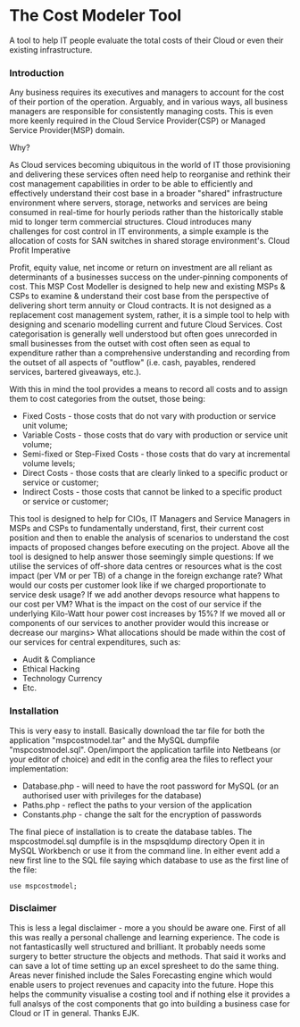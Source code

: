 # The Cost Modeler Tool
A tool to help IT people evaluate the total costs of their Cloud or even their existing infrastructure.

<h3>Introduction</h3>

Any business requires its executives and managers to account for the cost of their portion of the operation. Arguably, and in various ways, all business managers are responsible for consistently managing costs. This is even more keenly required in the Cloud Service Provider(CSP) or Managed Service Provider(MSP) domain.

Why?

As Cloud services becoming ubiquitous in the world of IT those provisioning and delivering these services often need help to reorganise and rethink their cost management capabilities in order to be able to efficiently and effectively understand their cost base in a broader "shared" infrastructure environment where servers, storage, networks and services are being consumed in real-time for hourly periods rather than the historically stable mid to longer term commercial structures. Cloud introduces many challenges for cost control in IT environments, a simple example is the allocation of costs for SAN switches in shared storage environment's.
Cloud Profit Imperative

Profit, equity value, net income or return on investment are all reliant as determinants of a businesses success on the under-pinning components of cost. This MSP Cost Modeller is designed to help new and existing MSPs & CSPs to examine & understand their cost base from the perspective of delivering short term annuity or Cloud contracts. It is not designed as a replacement cost management system, rather, it is a simple tool to help with designing and scenario modelling current and future Cloud Services.
Cost categorisation is generally well understood but often goes unrecorded in small businesses from the outset with cost often seen as equal to expenditure rather than a comprehensive understanding and recording from the outset of all aspects of "outflow" (i.e. cash, payables, rendered services, bartered giveaways, etc.).

With this in mind the tool provides a means to record all costs and to assign them to cost categories from the outset, those being:

<ul>
<li>Fixed Costs - those costs that do not vary with production or service unit volume;</li>
<li>Variable Costs - those costs that do vary with production or service unit volume;</li>
<li>Semi-fixed or Step-Fixed Costs - those costs that do vary at incremental volume levels;</li>
<li>Direct Costs - those costs that are clearly linked to a specific product or service or customer;</li>
<li>Indirect Costs - those costs that cannot be linked to a specific product or service or customer;</li>
</ul>
This tool is designed to help for CIOs, IT Managers and Service Managers in MSPs and CSPs to fundamentally understand, first, their current cost position and then to enable the analysis of scenarios to understand the cost impacts of proposed changes before executing on the project. Above all the tool is designed to help answer those seemingly simple questions:
If we utilise the services of off-shore data centres or resources what is the cost impact (per VM or per TB) of a change in the foreign exchange rate?
What would our costs per customer look like if we charged proportionate to service desk usage?
If we add another devops resource what happens to our cost per VM?
What is the impact on the cost of our service if the underlying Kilo-Watt hour power cost increases by 15%?
If we moved all or components of our services to another provider would this increase or decrease our margins>
What allocations should be made within the cost of our services for central expenditures, such as:
<ul>
<li>Audit & Compliance</li>
<li>Ethical Hacking</li>
<li>Technology Currency</li>
<li>Etc.</li>
</ul>

<h3>Installation</h3>
This is very easy to install. Basically download the tar file for both the application "mspcostmodel.tar" and the MySQL dumpfile "mspcostmodel.sql". Open/import the application tarfile into Netbeans (or your editor of choice) and edit in the config area the files to reflect your implementation: 

<ul>
<li>Database.php - will need to have the root password for MySQL (or an authorised user with privileges for the database)</li>
<li>Paths.php - reflect the paths to your version of the application</li>
<li>Constants.php - change the salt for the encryption of passwords</li>
</ul>

The final piece of installation is to create the database tables. The mspcostmodel.sql dumpfile is in the mspsqldump directory Open it in MySQL Workbench or use it from the command line. In either event add a new first line to the SQL file saying which database to use
as the first line of the file:

<code>use mspcostmodel;</code>

<h3>Disclaimer</h3>
This is less a legal disclaimer - more a you should be aware one. First of all this was really a personal challenge and learning experience. The code is not fantasticaslly well structured and brilliant. It probably needs some surgery to better structure the objects and methods. That said it works and can save a lot of time setting up an excel spresheet to do the same thing. Areas never finished include the Sales Forecasting engine which would enable users to project revenues and capacity into the future. Hope this helps the community visualise a costing tool and if nothing else it provides a full analsys of the cost components that go into building a business case for Cloud or IT in general. Thanks EJK.
